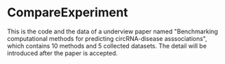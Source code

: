 # CompareExperiment
This is the code and the data of a underview paper named "Benchmarking computational methods for predicting circRNA-disease asssociations", which contains 10 methods and 5 collected datasets. The detail will be introduced after the paper is accepted.
